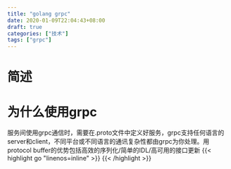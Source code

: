 ```yaml
---
title: "golang grpc"
date: 2020-01-09T22:04:43+08:00
draft: true
categories: ["技术"]
tags: ["grpc"]
---
```

# 简述
<!--more-->
# 为什么使用grpc
服务间使用grpc通信时，需要在.proto文件中定义好服务，grpc支持任何语言的server和client，不同平台或不同语言的通讯复杂性都由grpc为你处理。用protocol buffer的优势包括高效的序列化/简单的IDL/高可用的接口更新
{{< highlight go "linenos=inline" >}}
{{< /highlight >}}

